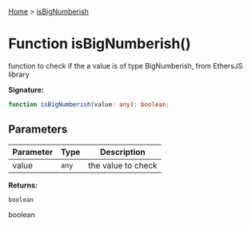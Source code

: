 [Home](../index.md) &gt; [isBigNumberish](./isbignumberish_1.md)

# Function isBigNumberish()

function to check if the a value is of type BigNumberish, from EthersJS library

<b>Signature:</b>

```typescript
function isBigNumberish(value: any): boolean;
```

## Parameters

|  Parameter | Type | Description |
|  --- | --- | --- |
|  value | `any` | the value to check |

<b>Returns:</b>

`boolean`

boolean

